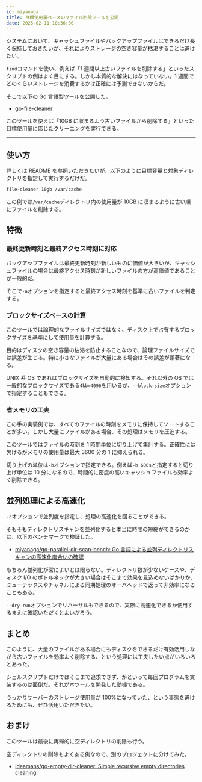 ```yaml
---
id: miyanaga
title: 目標使用量ベースのファイル削除ツールを公開
date: 2025-02-11 10:36:00
---
```


システムにおいて、キャッシュファイルやバックアップファイルはできるだけ長く保持しておきたいが、それによりストレージの空き容量が枯渇することは避けたい。

`find`コマンドを使い、例えば「1 週間以上古いファイルを削除する」といったスクリプトの例はよく目にする。しかし本質的な解決にはなっていない。1 週間でどのくらいストレージを消費するかは正確には予測できないからだ。

そこで以下の Go 言語製ツールを公開した。

- [go-file-cleaner](https://github.com/ideamans/go-file-cleaner)

このツールを使えば「10GB に収まるよう古いファイルから削除する」といった目標使用量に応じたクリーニングを実行できる。

---

## 使い方

詳しくは README を参照いただきたいが、以下のように目標容量と対象ディレクトリを指定して実行するだけだ。

```bash
file-cleaner 10gb /var/cache
```

この例では`/var/cache`ディレクトリ内の使用量が 10GB に収まるように古い順にファイルを削除する。

## 特徴

### 最終更新時刻と最終アクセス時刻に対応

バックアップファイルは最終更新時刻が新しいものに価値が大きいが、キャッシュファイルの場合は最終アクセス時刻が新しいファイルの方が高価値であることが一般的だ。

そこで`-a`オプションを指定すると最終アクセス時刻を基準に古いファイルを判定する。

### ブロックサイズベースの計算

このツールでは論理的なファイルサイズではなく、ディスク上で占有するブロックサイズを基準にして使用量を計算する。

目的はディスクの空き容量の枯渇を防止することなので、論理ファイルサイズでは誤差が生じる。特に小さなファイルが大量にある場合はその誤差が顕著になる。

UNIX 系 OS であればブロックサイズを自動的に検知する。それ以外の OS では一般的なブロックサイズである`4kb=4096`を用いるが、`--block-size`オプションで指定することもできる。

### 省メモリの工夫

この手の実装例では、すべてのファイルの時刻をメモリに保持してソートすることが多い。しかし大量にファイルがある場合、その処理はメモリを圧迫する。

このツールではファイルの時刻を 1 時間単位に切り上げて集計する。正確性には欠けるがメモリの使用量は最大 3600 分の 1 に抑えられる。

切り上げの単位は`-b`オプションで指定できる。例えば`-b 600s`と指定すると切り上げ単位は 10 分になるので、時間的に密度の高いキャッシュファイルも効率よく削除できる。

## 並列処理による高速化

`-c`オプションで並列度を指定し、処理の高速化を図ることができる。

そもそもディレクトリスキャンを並列化すると本当に時間の短縮ができるのかは、以下のベンチマークで検証した。

- [miyanaga/go-parallel-dir-scan-bench: Go 言語による並列ディレクトリスキャンの高速化度合いの確認](https://github.com/miyanaga/go-parallel-dir-scan-bench)

もちろん並列化が常によいとは限らない。ディレクトリ数が少ないケースや、ディスク I/O のボトルネックが大きい場合はそこまで効果を見込めないばかりか、ミューテックスやチャネルによる同期処理のオーバヘッドで返って非効率になることもある。

`--dry-run`オプションでリハーサルもできるので、実際に高速化できるか使用するまえに確認いただくとよいだろう。

## まとめ

このように、大量のファイルがある場合にもディスクをできるだけ有効活用しながら古いファイルを効率よく削除する、という処理には工夫したい点がいろいろとあった。

シェルスクリプトだけではそこまで追求できず、かといって毎回プログラムを実装するのは面倒だ。それが本ツールを開発した動機である。

うっかりサーバーのストレージ使用量が 100%になっていた、という事態を避けるためにも、ぜひ活用いただきたい。

## おまけ

このツールは最後に再帰的に空ディレクトリの削除も行う。

空ディレクトリの削除もよくある例なので、別のプロジェクトに分けてみた。

- [ideamans/go-empty-dir-cleaner: Simple recursive empty directories cleaning.](https://github.com/ideamans/go-empty-dir-cleaner)
